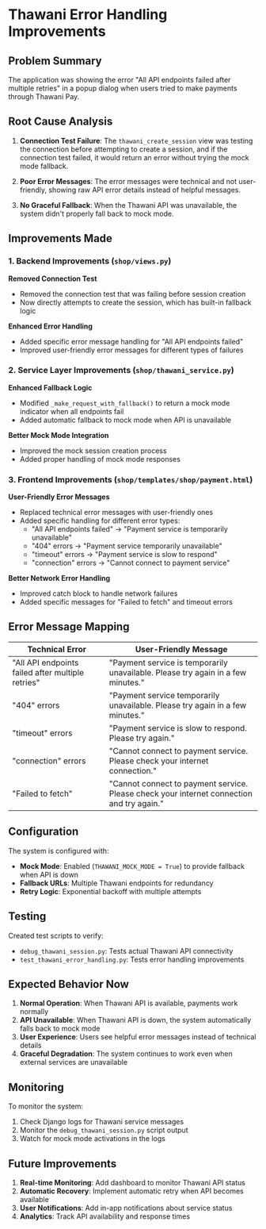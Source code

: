 # Thawani Error Handling Improvements

## Problem Summary
The application was showing the error "All API endpoints failed after multiple retries" in a popup dialog when users tried to make payments through Thawani Pay.

## Root Cause Analysis
1. **Connection Test Failure**: The `thawani_create_session` view was testing the connection before attempting to create a session, and if the connection test failed, it would return an error without trying the mock mode fallback.

2. **Poor Error Messages**: The error messages were technical and not user-friendly, showing raw API error details instead of helpful messages.

3. **No Graceful Fallback**: When the Thawani API was unavailable, the system didn't properly fall back to mock mode.

## Improvements Made

### 1. Backend Improvements (`shop/views.py`)

**Removed Connection Test**
- Removed the connection test that was failing before session creation
- Now directly attempts to create the session, which has built-in fallback logic

**Enhanced Error Handling**
- Added specific error message handling for "All API endpoints failed"
- Improved user-friendly error messages for different types of failures

### 2. Service Layer Improvements (`shop/thawani_service.py`)

**Enhanced Fallback Logic**
- Modified `_make_request_with_fallback()` to return a mock mode indicator when all endpoints fail
- Added automatic fallback to mock mode when API is unavailable

**Better Mock Mode Integration**
- Improved the mock session creation process
- Added proper handling of mock mode responses

### 3. Frontend Improvements (`shop/templates/shop/payment.html`)

**User-Friendly Error Messages**
- Replaced technical error messages with user-friendly ones
- Added specific handling for different error types:
  - "All API endpoints failed" → "Payment service is temporarily unavailable"
  - "404" errors → "Payment service temporarily unavailable"
  - "timeout" errors → "Payment service is slow to respond"
  - "connection" errors → "Cannot connect to payment service"

**Better Network Error Handling**
- Improved catch block to handle network failures
- Added specific messages for "Failed to fetch" and timeout errors

## Error Message Mapping

| Technical Error | User-Friendly Message |
|----------------|---------------------|
| "All API endpoints failed after multiple retries" | "Payment service is temporarily unavailable. Please try again in a few minutes." |
| "404" errors | "Payment service temporarily unavailable. Please try again in a few minutes." |
| "timeout" errors | "Payment service is slow to respond. Please try again." |
| "connection" errors | "Cannot connect to payment service. Please check your internet connection." |
| "Failed to fetch" | "Cannot connect to payment service. Please check your internet connection and try again." |

## Configuration

The system is configured with:
- **Mock Mode**: Enabled (`THAWANI_MOCK_MODE = True`) to provide fallback when API is down
- **Fallback URLs**: Multiple Thawani endpoints for redundancy
- **Retry Logic**: Exponential backoff with multiple attempts

## Testing

Created test scripts to verify:
- `debug_thawani_session.py`: Tests actual Thawani API connectivity
- `test_thawani_error_handling.py`: Tests error handling improvements

## Expected Behavior Now

1. **Normal Operation**: When Thawani API is available, payments work normally
2. **API Unavailable**: When Thawani API is down, the system automatically falls back to mock mode
3. **User Experience**: Users see helpful error messages instead of technical details
4. **Graceful Degradation**: The system continues to work even when external services are unavailable

## Monitoring

To monitor the system:
1. Check Django logs for Thawani service messages
2. Monitor the `debug_thawani_session.py` script output
3. Watch for mock mode activations in the logs

## Future Improvements

1. **Real-time Monitoring**: Add dashboard to monitor Thawani API status
2. **Automatic Recovery**: Implement automatic retry when API becomes available
3. **User Notifications**: Add in-app notifications about service status
4. **Analytics**: Track API availability and response times 